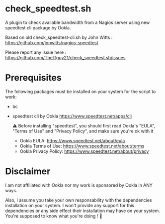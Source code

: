 # check_speedtest.sh
A plugin to check available bandwidth from a Nagios server using new speedtest cli package by Ookla.

Based on old check_speedtest-cli.sh by John Witts : https://github.com/jonwitts/nagios-speedtest

Please report any issue here : https://github.com/TheITguy21/check_speedtest.sh/issues

# Prerequisites
The following packages must be installed on your system for the script to work:
- bc
- speedtest cli by Ookla https://www.speedtest.net/apps/cli

  ⚠ Before installing "speedtest", you should first read Ookla's "EULA", "Terms of Use" and "Privacy Policy", and make sure you're ok with it
  - Ookla EULA: https://www.speedtest.net/about/eula
  - Ookla Terms of Use: https://www.speedtest.net/about/terms
  - Ookla Privacy Policy: https://www.speedtest.net/about/privacy

# Disclaimer
I am not affiliated with Ookla nor my work is sponsored by Ookla in ANY ways.

Also, I assume you take your own responsability with the dependencies installation on your system. 
I won't provide any support for this dependencies or any side effect their installation may have on your system.
You're supposed to know what you're doing ! 🙂
